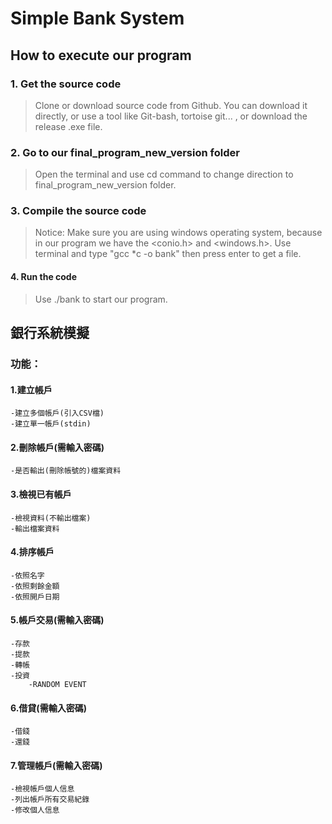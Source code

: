 # Simple Bank System

## How to execute our program

###  1. Get the source code
  >Clone or download source code from Github. You can download it directly, 
  >or use a tool like Git-bash, tortoise git... ,
  >or download the release .exe file.
    
###  2. Go to our final_program_new_version folder
 >Open the terminal and use cd command to change direction to final_program_new_version folder.
    
###  3. Compile the source code
 >Notice: Make sure you are using windows operating system, because in our program we have the <conio.h> and <windows.h>.
 >Use terminal and type "gcc *c -o bank"
 >then press enter to get a file.
    
####  4. Run the code
 >Use ./bank to start our program.

## 銀行系統模擬

### 功能：

#### 1.建立帳戶
    -建立多個帳戶(引入CSV檔)
    -建立單一帳戶(stdin)

#### 2.刪除帳戶(需輸入密碼)
    -是否輸出(刪除帳號的)檔案資料

#### 3.檢視已有帳戶
    -檢視資料(不輸出檔案)
    -輸出檔案資料

#### 4.排序帳戶
    -依照名字
    -依照剩餘金額
    -依照開戶日期

#### 5.帳戶交易(需輸入密碼)
    -存款
    -提款
    -轉帳
    -投資
        -RANDOM EVENT

#### 6.借貸(需輸入密碼)
    -借錢
    -還錢

#### 7.管理帳戶(需輸入密碼)
    -檢視帳戶個人信息
    -列出帳戶所有交易紀錄
    -修改個人信息
